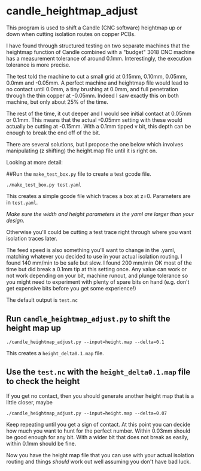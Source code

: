 # candle_heightmap_adjust

This program is used to shift a Candle (CNC software) heightmap up or down
when cutting isolation routes on copper PCBs.

I have found through structured testing on two separate machines that the
heightmap function of Candle combined with a "budget" 3018 CNC machine
has a measurement tolerance of around 0.1mm.  Interestingly, the execution
tolerance is more precise.

The test told the machine to cut a small grid at 0.15mm, 0.10mm, 0.05mm, 0.0mm
and -0.05mm.  A perfect machine and heightmap file would lead to no contact
until 0.0mm, a tiny brushing at 0.0mm, and full penetration through the thin
copper at -0.05mm.  Indeed I saw exactly this on both machine, but only about
25% of the time.

The rest of the time, it cut deeper and I would see initial contact at 0.05mm
or 0.1mm.  This means that the actual -0.05mm setting with these would actually
be cutting at -0.15mm.  With a 0.1mm tipped v bit, this depth can be enough to
break the end off of the bit.

There are several solutions, but I propose the one below which involves
manipulating (z shifting) the height.map file until it is right on.

Looking at more detail:

##Run the `make_test_box.py` file to create a test gcode file.

    ./make_test_box.py test.yaml

This creates a simple gcode file which traces a box at z=0.
Parameters are in `test.yaml`. 

*Make sure the width and height parameters in the yaml are larger than your design*.

Otherwise you'll could be cutting a test trace right through where you want
isolation traces later.

The feed speed is also something you'll want to change in the .yaml, matching
whatever you decided to use in your actual isolation routing.  I found
140 mm/min to be safe but slow.  I found 200 mm/min OK most of the time but did
break a 0.1mm tip at this setting once.  Any value can work or not work
depending on your bit, machine runout, and plunge tolerance so you might
need to experiment with plenty of spare bits on hand (e.g. don't get expensive
bits before you get some experience!)

The default output is `test.nc` 

## Run `candle_heightmap_adjust.py` to shift the height map up

    ./candle_heightmap_adjust.py --input=height.map --delta=0.1

This creates a `height_delta0.1.map` file.

## Use the `test.nc` with the `height_delta0.1.map` file to check the height

If you get no contact, then you should generate another height map that is a
little closer, maybe

    ./candle_heightmap_adjust.py --input=height.map --delta=0.07

Keep repeating until you get a sign of contact.  At this point you can
decide how much you want to hunt for the perfect number.  Within 0.03mm
should be good enough for any bit.  With a wider bit that does not
break as easily, within 0.1mm should be fine.

Now you have the height map file that you can use with your actual
isolation routing and things *should* work out well assuming you don't
have bad luck.
